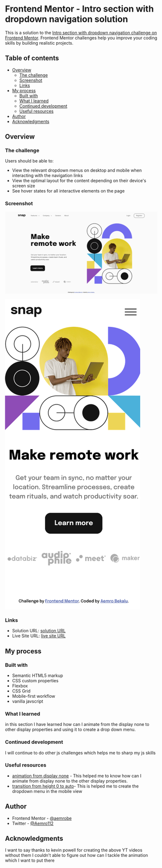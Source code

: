 # Frontend Mentor - Intro section with dropdown navigation solution

This is a solution to the [Intro section with dropdown navigation challenge on Frontend Mentor](https://www.frontendmentor.io/challenges/intro-section-with-dropdown-navigation-ryaPetHE5). Frontend Mentor challenges help you improve your coding skills by building realistic projects.

## Table of contents

- [Overview](#overview)
  - [The challenge](#the-challenge)
  - [Screenshot](#screenshot)
  - [Links](#links)
- [My process](#my-process)
  - [Built with](#built-with)
  - [What I learned](#what-i-learned)
  - [Continued development](#continued-development)
  - [Useful resources](#useful-resources)
- [Author](#author)
- [Acknowledgments](#acknowledgments)

## Overview

### The challenge

Users should be able to:

- View the relevant dropdown menus on desktop and mobile when interacting with the navigation links
- View the optimal layout for the content depending on their device's screen size
- See hover states for all interactive elements on the page

### Screenshot

![](./solution-screenshot/intro-sectiion-with-drop-down-menu-desktop-solution.png)

![](./solution-screenshot/intro-sectiion-with-drop-down-menu-mobile-solution.png)

### Links

- Solution URL: [solution URL](https://www.frontendmentor.io/solutions/introsectionwithdropdownmenu-AEYpz7yqBf)
- Live Site URL: [live site URL](https://aemrobe.github.io/intro-section-with-dropdown-naviagtion-main/)

## My process

### Built with

- Semantic HTML5 markup
- CSS custom properties
- Flexbox
- CSS Grid
- Mobile-first workflow
- vanilla javscript

### What I learned

in this section I have learned how can I animate from the display none to other display properties and using it to create a drop down menu.

### Continued development

I will continue to do other js challenges which helps me to sharp my js skills

### Useful resources

- [animation from display none](https://www.youtube.com/watch?v=4prVdA7_6u0&t=775s&ab_channel=KevinPowell) - This helped me to know how can I animate from display none to the other display properties.
- [transition from height 0 to auto](https://www.youtube.com/watch?v=B_n4YONte5A&ab_channel=KevinPowell)- This is helped me to create the dropdown menu in the mobile view

## Author

- Frontend Mentor - [@aemrobe](https://www.frontendmentor.io/profile/aemrobe)
- Twitter - [@Aemro112](https://www.twitter.com/Aemro112)

## Acknowledgments

I want to say thanks to kevin powell for creating the above YT videos without them I couldn't able to figure out how can I tackle the animation which I want to put there

